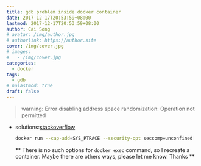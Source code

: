 ```yaml
---
title: gdb problem inside docker container
date: 2017-12-17T20:53:59+08:00
lastmod: 2017-12-17T20:53:59+08:00
author: Cai Song
# avatar: /img/author.jpg
# authorlink: https://author.site
cover: /img/cover.jpg
# images:
#   - /img/cover.jpg
categories:
  - docker
tags:
  - gdb
# nolastmod: true
draft: false
---
```


> warning: Error disabling address space randomization: Operation not permitted

* solutions:[stackoverflow](https://stackoverflow.com/questions/35860527/warning-error-disabling-address-space-randomization-operation-not-permitted)

  ```bash
  docker run --cap-add=SYS_PTRACE --security-opt seccomp=unconfined
  ```

  ** There is no such options for `docker exec` command, so I recreate a container. Maybe there are others ways, please let me know. Thanks **

